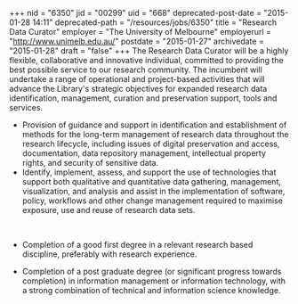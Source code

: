+++
nid = "6350"
jid = "00299"
uid = "668"
deprecated-post-date = "2015-01-28 14:11"
deprecated-path = "/resources/jobs/6350"
title = "Research Data Curator"
employer = "The University of Melbourne"
employerurl = "http://www.unimelb.edu.au/"
postdate = "2015-01-27"
archivedate = "2015-01-28"
draft = "false"
+++
The Research Data Curator will be a highly flexible, collaborative and
innovative individual, committed to providing the best possible service
to our research community. The incumbent will undertake a range of
operational and project-based activities that will advance the Library's
strategic objectives for expanded research data identification,
management, curation and preservation support, tools and services.

-   Provision of guidance and support in identification and
    establishment of methods for the long-term management of research
    data throughout the research lifecycle, including issues of digital
    preservation and access, documentation, data repository management,
    intellectual property rights, and security of sensitive data.
-   Identify, implement, assess, and support the use of technologies
    that support both qualitative and quantitative data gathering,
    management, visualization, and analysis and assist in the
    implementation of software, policy, workflows and other change
    management required to maximise exposure, use and reuse of research
    data sets.
  
 

-   Completion of a good first degree in a relevant research based
    discipline, preferably with research experience.

<!-- -->

-   Completion of a post graduate degree (or significant progress
    towards completion) in information management or information
    technology, with a strong combination of technical and information
    science knowledge.
